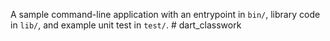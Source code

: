 A sample command-line application with an entrypoint in `bin/`, library code
in `lib/`, and example unit test in `test/`.
#   d a r t _ c l a s s w o r k  
 